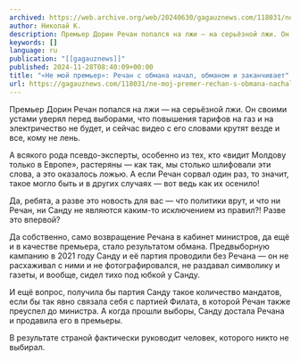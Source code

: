 ```yaml
---
archived: https://web.archive.org/web/20240630/gagauznews.com/118031/ne-moj-premer-rechan-s-obmana-nachal-obmanom-i-zakanchivaet.html
author: Николай К.
description: Премьер Дорин Речан попался на лжи — на серьёзной лжи. Он своими устами уверял перед выборами, что повышения тарифов на газ и на электричество не будет, и сейчас видео с его словами крутят везде и все, кому не лень. А всякого рода псевдо-эксперты, особенно из тех, кто «видит Молдову только в Европе», растеряны — как так, мы столько шлифовали эти слова, а это оказалось ложью. А если Речан сорвал один раз, то значит, такое могло быть и в других случаях — вот ведь как их осенило! Да, ребята, а разве это новость для вас — что политики врут, и что […]
keywords: []
language: ru
publication: "[[gagauznews]]"
published: 2024-11-28T08:40:09+00:00
title: "«Не мой премьер»: Речан с обмана начал, обманом и заканчивает"
url: https://gagauznews.com/118031/ne-moj-premer-rechan-s-obmana-nachal-obmanom-i-zakanchivaet.html
---
```


Премьер Дорин Речан попался на лжи — на серьёзной лжи. Он своими устами уверял перед выборами, что повышения тарифов на газ и на электричество не будет, и сейчас видео с его словами крутят везде и все, кому не лень.

А всякого рода псевдо-эксперты, особенно из тех, кто «видит Молдову только в Европе», растеряны — как так, мы столько шлифовали эти слова, а это оказалось ложью. А если Речан сорвал один раз, то значит, такое могло быть и в других случаях — вот ведь как их осенило!

Да, ребята, а разве это новость для вас — что политики врут, и что ни Речан, ни Санду не являются каким-то исключением из правил?! Разве это впервой?

Да собственно, само возвращение Речана в кабинет министров, да ещё и в качестве премьера, стало результатом обмана. Предвыборную кампанию в 2021 году Санду и её партия проводили без Речана — он не расхаживал с ними и не фотографировался, не раздавал символику и газеты, и вообще, сидел тихо под юбкой у Санду.

И ещё вопрос, получила бы партия Санду такое количество мандатов, если бы так явно связала себя с партией Филата, в которой Речан также преуспел до министра. А когда прошли выборы, Санду достала Речана и продавила его в премьеры.

В результате страной фактически руководит человек, которого никто не выбирал.